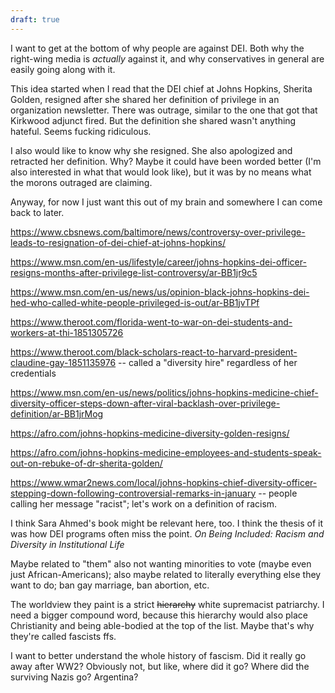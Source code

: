 ```yaml
---
draft: true
---
```

I want to get at the bottom of why people are against DEI. Both why the right-wing media is *actually* against it, and why conservatives in general are easily going along with it. 

This idea started when I read that the DEI chief at Johns Hopkins, Sherita Golden, resigned after she shared her definition of privilege in an organization newsletter. There was outrage, similar to the one that got that Kirkwood adjunct fired. But the definition she shared wasn't anything hateful. Seems fucking ridiculous. 

I also would like to know why she resigned. She also apologized and retracted her definition. Why? Maybe it could have been worded better (I'm also interested in what that would look like), but it was by no means what the morons outraged are claiming. 

Anyway, for now I just want this out of my brain and somewhere I can come back to later.

https://www.cbsnews.com/baltimore/news/controversy-over-privilege-leads-to-resignation-of-dei-chief-at-johns-hopkins/

https://www.msn.com/en-us/lifestyle/career/johns-hopkins-dei-officer-resigns-months-after-privilege-list-controversy/ar-BB1jr9c5

https://www.msn.com/en-us/news/us/opinion-black-johns-hopkins-dei-hed-who-called-white-people-privileged-is-out/ar-BB1jvTPf

https://www.theroot.com/florida-went-to-war-on-dei-students-and-workers-at-thi-1851305726

https://www.theroot.com/black-scholars-react-to-harvard-president-claudine-gay-1851135976 -- called a "diversity hire" regardless of her credentials

https://www.msn.com/en-us/news/politics/johns-hopkins-medicine-chief-diversity-officer-steps-down-after-viral-backlash-over-privilege-definition/ar-BB1jrMog

https://afro.com/johns-hopkins-medicine-diversity-golden-resigns/

https://afro.com/johns-hopkins-medicine-employees-and-students-speak-out-on-rebuke-of-dr-sherita-golden/

https://www.wmar2news.com/local/johns-hopkins-chief-diversity-officer-stepping-down-following-controversial-remarks-in-january -- people calling her message "racist"; let's work on a definition of racism.

I think Sara Ahmed's book might be relevant here, too. I think the thesis of it was how DEI programs often miss the point. *On Being Included: Racism and Diversity in Institutional Life*

Maybe related to "them" also not wanting minorities to vote (maybe even just African-Americans); also maybe related to literally everything else they want to do; ban gay marriage, ban abortion, etc.

The worldview they paint is a strict ~~hierarchy~~ white supremacist patriarchy. I need a bigger compound word, because this hierarchy would also place Christianity and being able-bodied at the top of the list.  Maybe that's why they're called fascists ffs.

I want to better understand the whole history of fascism. Did it really go away after WW2? Obviously not, but like, where did it go? Where did the surviving Nazis go? Argentina?


